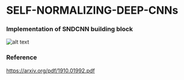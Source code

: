 # SELF-NORMALIZING-DEEP-CNNs

### Implementation of SNDCNN building block

![alt text](https://storage.googleapis.com/groundai-web-prod/media%2Fusers%2Fuser_14%2Fproject_393006%2Fimages%2Fx2.png)

### Reference
https://arxiv.org/pdf/1910.01992.pdf

